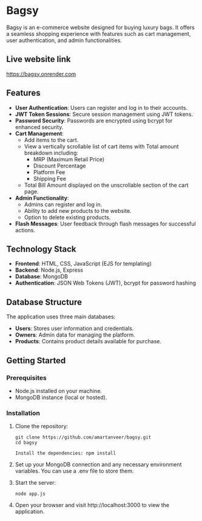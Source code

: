 # Bagsy

Bagsy is an e-commerce website designed for buying luxury bags. It offers a seamless shopping experience with features such as cart management, user authentication, and admin functionalities.

## Live website link
https://bagsy.onrender.com

## Features

- **User Authentication**: Users can register and log in to their accounts. 
- **JWT Token Sessions**: Secure session management using JWT tokens.
- **Password Security**: Passwords are encrypted using bcrypt for enhanced security.
- **Cart Management**: 
  - Add items to the cart.
  - View a vertically scrollable list of cart items with Total amount breakdown including:
    - MRP (Maximum Retail Price)
    - Discount Percentage
    - Platform Fee
    - Shipping Fee
  - Total Bill Amount displayed on the unscrollable section of the cart page.
- **Admin Functionality**: 
  - Admins can register and log in.
  - Ability to add new products to the website.
  - Option to delete existing products.
- **Flash Messages**: User feedback through flash messages for successful actions.

## Technology Stack

- **Frontend**: HTML, CSS, JavaScript (EJS for templating)
- **Backend**: Node.js, Express
- **Database**: MongoDB
- **Authentication**: JSON Web Tokens (JWT), bcrypt for password hashing

## Database Structure

The application uses three main databases:

- **Users**: Stores user information and credentials.
- **Owners**: Admin data for managing the platform.
- **Products**: Contains product details available for purchase.

## Getting Started

### Prerequisites

- Node.js installed on your machine.
- MongoDB instance (local or hosted).

### Installation

1. Clone the repository:

   ```
   git clone https://github.com/amartanveer/bagsy.git
   cd bagsy

   Install the dependencies: npm install

2. Set up your MongoDB connection and any necessary environment variables. You can use a .env file to store them.

3. Start the server:
   ```
   node app.js

4. Open your browser and visit http://localhost:3000 to view the application.
